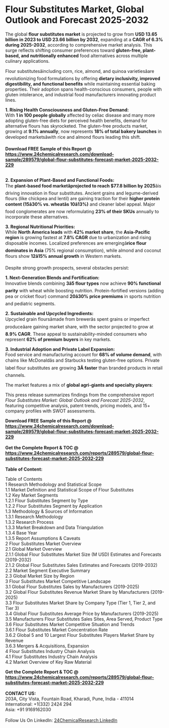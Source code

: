 <h1>Flour Substitutes Market, Global Outlook and Forecast 2025-2032</h1><p>The global <strong>flour substitutes market</strong> is projected to grow from <strong>USD 13.65 billion in 2023 to USD 23.66 billion by 2032</strong>, expanding at a <strong>CAGR of 6.3% during 2025-2032</strong>, according to comprehensive market analysis. This surge reflects shifting consumer preferences toward <strong>gluten-free, plant-based, and nutritionally enhanced</strong> food alternatives across multiple culinary applications.</p><p>Flour substitutesâincluding corn, rice, almond, and quinoa varietiesâare revolutionizing food formulations by offering <strong>dietary inclusivity, improved digestibility, and functional benefits</strong> while maintaining essential baking properties. Their adoption spans health-conscious consumers, people with gluten intolerance, and industrial food manufacturers innovating product lines.</p><p><strong>1. Rising Health Consciousness and Gluten-Free Demand:</strong><br>
With <strong>1 in 100 people globally</strong> affected by celiac disease and many more adopting gluten-free diets for perceived health benefits, demand for alternative flours has skyrocketed. The gluten-free products market, growing at <strong>9.1% annually</strong>, now represents <strong>18% of total bakery launches</strong> in developed marketsâwith rice and almond flours leading this shift.</p><div><b>Download FREE Sample of this Report @ 
            <a href="https://www.24chemicalresearch.com/download-sample/289579/global-flour-substitutes-forecast-market-2025-2032-229">
            https://www.24chemicalresearch.com/download-sample/289579/global-flour-substitutes-forecast-market-2025-2032-229</a></b></div><br><p><strong>2. Expansion of Plant-Based and Functional Foods:</strong><br>
The <strong>plant-based food marketâprojected to reach $77.8 billion by 2025</strong>âis driving innovation in flour substitutes. Ancient grains and legume-derived flours (like chickpea and lentil) are gaining traction for their <strong>higher protein content (15â30% vs. wheatâs 10â13%)</strong> and cleaner label appeal. Major food conglomerates are now reformulating <strong>23% of their SKUs</strong> annually to incorporate these alternatives.</p><p><strong>3. Regional Nutritional Priorities:</strong><br>
While <strong>North America leads</strong> with <strong>42% market share</strong>, the <strong>Asia-Pacific region</strong> is growing fastest at <strong>7.8% CAGR</strong> due to urbanization and rising disposable incomes. Localized preferences are emergingâ<strong>rice flour dominates in Asia</strong> (75% regional consumption), while almond and coconut flours show <strong>12â15% annual growth</strong> in Western markets.</p><p>Despite strong growth prospects, several obstacles persist:</p><p><strong>1. Next-Generation Blends and Fortification:</strong><br>
Innovative blends combining <strong>3â5 flour types</strong> now achieve <strong>90% functional parity</strong> with wheat while boosting nutrition. Protein-fortified versions (adding pea or cricket flour) command <strong>20â30% price premiums</strong> in sports nutrition and pediatric segments.</p><p><strong>2. Sustainable and Upcycled Ingredients:</strong><br>
Upcycled grain floursâmade from brewerâs spent grains or imperfect produceâare gaining market share, with the sector projected to grow at <strong>8.9% CAGR</strong>. These appeal to sustainability-minded consumers who represent <strong>62% of premium buyers</strong> in key markets.</p><p><strong>3. Industrial Adoption and Private Label Expansion:</strong><br>
Food service and manufacturing account for <strong>68% of volume demand</strong>, with chains like McDonaldâs and Starbucks testing gluten-free options. Private label flour substitutes are growing <strong>3Ã faster</strong> than branded products in retail channels.</p><p>The market features a mix of <strong>global agri-giants and specialty players</strong>:</p><p>This press release summarizes findings from the comprehensive report <em>Flour Substitutes Market: Global Outlook and Forecast 2025-2032</em>, featuring competitive analysis, patent trends, pricing models, and 15+ company profiles with SWOT assessments.</p><div><b>Download FREE Sample of this Report @ 
            <a href="https://www.24chemicalresearch.com/download-sample/289579/global-flour-substitutes-forecast-market-2025-2032-229">
            https://www.24chemicalresearch.com/download-sample/289579/global-flour-substitutes-forecast-market-2025-2032-229</a></b></div><br><div><b>Get the Complete Report & TOC @ 
            <a href="https://www.24chemicalresearch.com/reports/289579/global-flour-substitutes-forecast-market-2025-2032-229">
            https://www.24chemicalresearch.com/reports/289579/global-flour-substitutes-forecast-market-2025-2032-229</a></b></div><br>
            <b>Table of Content:</b><p>Table of Contents<br />
1 Research Methodology and Statistical Scope<br />
1.1 Market Definition and Statistical Scope of Flour Substitutes<br />
1.2 Key Market Segments<br />
1.2.1 Flour Substitutes Segment by Type<br />
1.2.2 Flour Substitutes Segment by Application<br />
1.3 Methodology & Sources of Information<br />
1.3.1 Research Methodology<br />
1.3.2 Research Process<br />
1.3.3 Market Breakdown and Data Triangulation<br />
1.3.4 Base Year<br />
1.3.5 Report Assumptions & Caveats<br />
2 Flour Substitutes Market Overview<br />
2.1 Global Market Overview<br />
2.1.1 Global Flour Substitutes Market Size (M USD) Estimates and Forecasts (2019-2032)<br />
2.1.2 Global Flour Substitutes Sales Estimates and Forecasts (2019-2032)<br />
2.2 Market Segment Executive Summary<br />
2.3 Global Market Size by Region<br />
3 Flour Substitutes Market Competitive Landscape<br />
3.1 Global Flour Substitutes Sales by Manufacturers (2019-2025)<br />
3.2 Global Flour Substitutes Revenue Market Share by Manufacturers (2019-2025)<br />
3.3 Flour Substitutes Market Share by Company Type (Tier 1, Tier 2, and Tier 3)<br />
3.4 Global Flour Substitutes Average Price by Manufacturers (2019-2025)<br />
3.5 Manufacturers Flour Substitutes Sales Sites, Area Served, Product Type<br />
3.6 Flour Substitutes Market Competitive Situation and Trends<br />
3.6.1 Flour Substitutes Market Concentration Rate<br />
3.6.2 Global 5 and 10 Largest Flour Substitutes Players Market Share by Revenue<br />
3.6.3 Mergers & Acquisitions, Expansion<br />
4 Flour Substitutes Industry Chain Analysis<br />
4.1 Flour Substitutes Industry Chain Analysis<br />
4.2 Market Overview of Key Raw Material</p><div><b>Get the Complete Report & TOC @ 
            <a href="https://www.24chemicalresearch.com/reports/289579/global-flour-substitutes-forecast-market-2025-2032-229">
            https://www.24chemicalresearch.com/reports/289579/global-flour-substitutes-forecast-market-2025-2032-229</a></b></div><br><b>CONTACT US:</b><br>
            203A, City Vista, Fountain Road, Kharadi, Pune, India - 411014<br>
            International: +1(332) 2424 294<br>
            Asia: +91 9169162030 <br><br>
            Follow Us On LinkedIn: <a href="https://www.linkedin.com/company/24chemicalresearch/">24ChemicalResearch LinkedIn</a>
